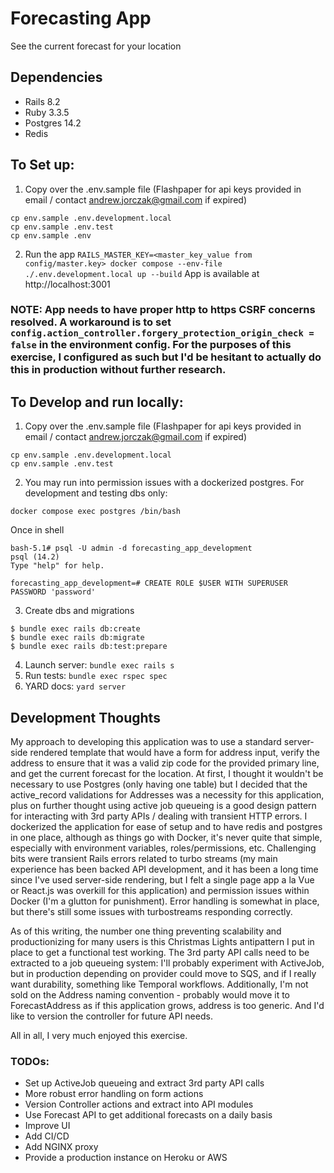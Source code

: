 # Forecasting App

See the current forecast for your location

## Dependencies
- Rails 8.2
- Ruby 3.3.5
- Postgres 14.2
- Redis

## To Set up:
1. Copy over the .env.sample file (Flashpaper for api keys provided in email / contact andrew.jorczak@gmail.com if expired)
```
cp env.sample .env.development.local
cp env.sample .env.test
cp env.sample .env
```
2. Run the app
```RAILS_MASTER_KEY=<master_key_value from config/master.key> docker compose --env-file ./.env.development.local up --build```
App is available at http://localhost:3001
### NOTE: App needs to have proper http to https CSRF concerns resolved. A workaround is to set  `config.action_controller.forgery_protection_origin_check = false` in the environment config. For the purposes of this exercise, I configured as such but I'd be hesitant to actually do this in production without further research.

## To Develop and run locally:
1. Copy over the .env.sample file (Flashpaper for api keys provided in email / contact andrew.jorczak@gmail.com if expired)
```
cp env.sample .env.development.local
cp env.sample .env.test
```
2. You may run into permission issues with a dockerized postgres. For development and testing dbs only:
```
docker compose exec postgres /bin/bash
```
Once in shell
```
bash-5.1# psql -U admin -d forecasting_app_development
psql (14.2)
Type "help" for help.

forecasting_app_development=# CREATE ROLE $USER WITH SUPERUSER PASSWORD 'password'
```

3. Create dbs and migrations
```
$ bundle exec rails db:create
$ bundle exec rails db:migrate
$ bundle exec rails db:test:prepare
```
4. Launch server: `bundle exec rails s`
5. Run tests: `bundle exec rspec spec`
6. YARD docs: `yard server`

## Development Thoughts

My approach to developing this application was to use a standard server-side rendered template that would have a form for address input,
verify the address to ensure that it was a valid zip code for the provided primary line, and get the current forecast for the location. At first, I thought it wouldn't be necessary to use Postgres (only having one table) but I decided that the active_record validations for Addresses was a necessity for this application, plus on further thought using active job queueing is a good design pattern for interacting with 3rd party APIs / dealing with transient HTTP errors. I dockerized the application for ease of setup and to have redis and postgres in one place, although as things go with Docker, it's never quite that simple, especially with environment variables, roles/permissions, etc.
Challenging bits were transient Rails errors related to turbo streams (my main experience has been backed API development, and it has been a long time since I've used server-side rendering, but I felt a single page app a la Vue or React.js was overkill for this application) and permission issues within Docker (I'm a glutton for punishment). Error handling is somewhat in place, but there's still some issues with turbostreams responding correctly. 

As of this writing, the number one thing preventing scalability and productionizing for many users is this Christmas Lights antipattern I put in place to get a functional test working. The 3rd party API calls need to be extracted to a job queueing system: I'll probably experiment with ActiveJob, but in production depending on provider could move to SQS, and if I really want durability, something like Temporal workflows. Additionally, I'm not sold on the Address naming convention - probably would move it to ForecastAddress as if this application grows, address is too generic. And I'd like to version the controller for future API needs.

All in all, I very much enjoyed this exercise.

### TODOs:
* Set up ActiveJob queueing and extract 3rd party API calls
* More robust error handling on form actions
* Version Controller actions and extract into API modules
* Use Forecast API to get additional forecasts on a daily basis
* Improve UI
* Add CI/CD
* Add NGINX proxy 
* Provide a production instance on Heroku or AWS

